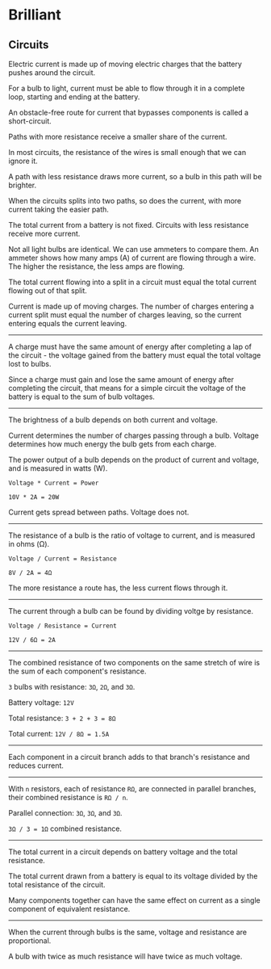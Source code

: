 # Brilliant

## Circuits

Electric current is made up of moving electric charges that the battery pushes around the circuit.

For a bulb to light, current must be able to flow through it in a complete loop, starting and ending at the battery.

An obstacle-free route for current that bypasses components is called a short-circuit.

Paths with more resistance receive a smaller share of the current.

In most circuits, the resistance of the wires is small enough that we can ignore it.

A path with less resistance draws more current, so a bulb in this path will be brighter.

When the circuits splits into two paths, so does the current, with more current taking the easier path.

The total current from a battery is not fixed. Circuits with less resistance receive more current.

Not all light bulbs are identical. We can use ammeters to compare them. An ammeter shows how many amps (A) of current are flowing through a wire. The higher the resistance, the less amps are flowing.

The total current flowing into a split in a circuit must equal the total current flowing out of that split.

Current is made up of moving charges. The number of charges entering a current split must equal the number of charges leaving, so the current entering equals the current leaving.

---

A charge must have the same amount of energy after completing a lap of the circuit - the voltage gained from the battery must equal the total voltage lost to bulbs.

Since a charge must gain and lose the same amount of energy after completing the circuit, that means for a simple circuit the voltage of the battery is equal to the sum of bulb voltages.

---

The brightness of a bulb depends on both current and voltage.

Current determines the number of charges passing through a bulb. Voltage determines how much energy the bulb gets from each charge.

The power output of a bulb depends on the product of current and voltage, and is measured in watts (W).

`Voltage * Current = Power`

`10V * 2A = 20W`

Current gets spread between paths. Voltage does not.

---

The resistance of a bulb is the ratio of voltage to current, and is measured in ohms (Ω).

`Voltage / Current = Resistance`

`8V / 2A = 4Ω`

The more resistance a route has, the less current flows through it.

---

The current through a bulb can be found by dividing voltge by resistance.

`Voltage / Resistance = Current`

`12V / 6Ω = 2A`

---

The combined resistance of two components on the same stretch of wire is the sum of each component's resistance.

`3` bulbs with resistance: `3Ω`, `2Ω`, and `3Ω`.

Battery voltage: `12V`

Total resistance: `3 + 2 + 3 = 8Ω`

Total current: `12V / 8Ω = 1.5A`

---

Each component in a circuit branch adds to that branch's resistance and reduces current.

---

With `n` resistors, each of resistance `RΩ`, are connected in parallel branches, their combined resistance is `RΩ / n`.

Parallel connection: `3Ω`, `3Ω`, and `3Ω`.

`3Ω / 3 = 1Ω` combined resistance.

---

The total current in a circuit depends on battery voltage and the total resistance.

The total current drawn from a battery is equal to its voltage divided by the total resistance of the circuit.

Many components together can have the same effect on current as a single component of equivalent resistance.

---

When the current through bulbs is the same, voltage and resistance are proportional.

A bulb with twice as much resistance will have twice as much voltage.
